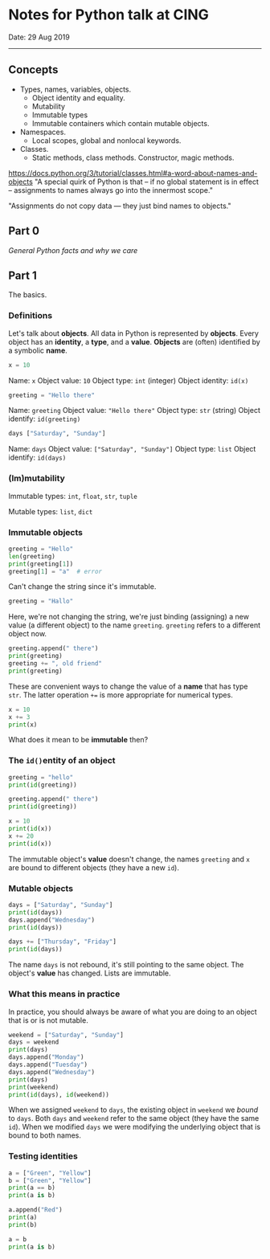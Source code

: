 # Notes for Python talk at CING

Date: 29 Aug 2019

----

## Concepts

- Types, names, variables, objects.
    - Object identity and equality.
    - Mutability
    - Immutable types
    - Immutable containers which contain mutable objects.
- Namespaces.
    - Local scopes, global and nonlocal keywords.
- Classes.
    - Static methods, class methods.  Constructor, magic methods.


https://docs.python.org/3/tutorial/classes.html#a-word-about-names-and-objects
"A special quirk of Python is that – if no global statement is in effect – assignments to names always go into the innermost scope."

"Assignments do not copy data — they just bind names to objects."


## Part 0

*General Python facts and why we care*


## Part 1

The basics.


### Definitions

Let's talk about **objects**.  All data in Python is represented by **objects**.  Every object has an **identity**, a **type**, and a **value**.  **Objects** are (often) identified by a symbolic **name**.

```python
x = 10
```

Name:             `x`
Object value:     `10`
Object type:      `int` (integer)
Object identity:  `id(x)`

```python
greeting = "Hello there"
```

Name:             `greeting`
Object value:     `"Hello there"`
Object type:      `str` (string)
Object identify:  `id(greeting)`

```python
days ["Saturday", "Sunday"]
```

Name:             `days`
Object value:     `["Saturday", "Sunday"]`
Object type:      `list`
Object identify:  `id(days)`


### (Im)mutability

Immutable types: `int`, `float`, `str`, `tuple`

Mutable types: `list`, `dict`


### Immutable objects

```python
greeting = "Hello"
len(greeting)
print(greeting[1])
greeting[1] = "a"  # error
```

Can't change the string since it's immutable.


```python
greeting = "Hallo"
```

Here, we're not changing the string, we're just binding (assigning) a new value (a different object) to the name `greeting`.  `greeting` refers to a different object now.


```python
greeting.append(" there")
print(greeting)
greeting += ", old friend"
print(greeting)
```

These are convenient ways to change the value of a **name** that has type `str`.  The latter operation `+=` is more appropriate for numerical types.

```python
x = 10
x += 3
print(x)
```


What does it mean to be **immutable** then?


### The `id()`entity of an object

```python
greeting = "hello"
print(id(greeting))

greeting.append(" there")
print(id(greeting))
```

```python
x = 10
print(id(x))
x += 20
print(id(x))
```

The immutable object's **value** doesn't change, the names `greeting` and `x` are bound to different objects (they have a new `id`).


### Mutable objects

```python
days = ["Saturday", "Sunday"]
print(id(days))
days.append("Wednesday")
print(id(days))

days += ["Thursday", "Friday"]
print(id(days))
```

The name `days` is not rebound, it's still pointing to the same object.
The object's **value** has changed.  Lists are immutable.


### What this means in practice

In practice, you should always be aware of what you are doing to an object that is or is not mutable.

```python
weekend = ["Saturday", "Sunday"]
days = weekend
print(days)
days.append("Monday")
days.append("Tuesday")
days.append("Wednesday")
print(days)
print(weekend)
print(id(days), id(weekend))
```

When we assigned `weekend` to `days`, the existing object in `weekend` we *bound* to `days`.  Both `days` and `weekend` refer to the same object (they have the same `id`).  When we modified `days` we were modifying the underlying object that is bound to both names.

### Testing identities

```python
a = ["Green", "Yellow"]
b = ["Green", "Yellow"]
print(a == b)
print(a is b)

a.append("Red")
print(a)
print(b)

a = b
print(a is b)
```
